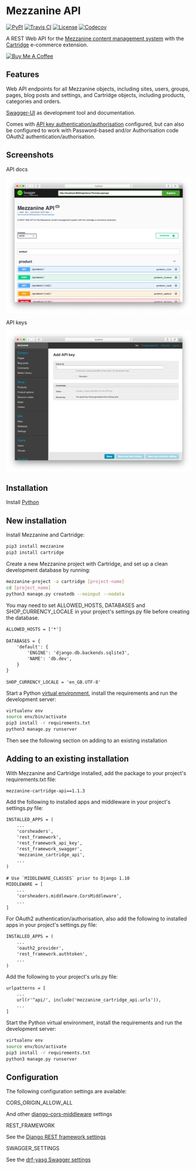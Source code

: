 # Mezzanine API

[![PyPI](https://img.shields.io/pypi/v/mezzanine-cartridge-api.svg)](https://pypi.org/project/mezzanine-cartridge-api/)
[![Travis CI](https://travis-ci.com/jackvz/mezzanine-cartridge-api.svg?branch=production)](https://travis-ci.com/jackvz/mezzanine-cartridge-api)
[![License](https://img.shields.io/github/license/jackvz/mezzanine-cartridge-api.svg)](https://github.com/jackvz/mezzanine-cartridge-api/blob/master/license)
[![Codecov](https://img.shields.io/codecov/c/github/jackvz/mezzanine-cartridge-api/production.svg?token=b618b46fd1fc46118196eb4b83c9c73b)](https://codecov.io/gh/jackvz/mezzanine-cartridge-api/branch/production)

A REST Web API for the [Mezzanine content management system](http://mezzanine.jupo.org/) with the [Cartridge](http://cartridge.jupo.org/index.html) e-commerce extension.

[![Buy Me A Coffee](https://www.buymeacoffee.com/assets/img/custom_images/orange_img.png)](https://www.buymeacoffee.com/sTZBGpQ)

## Features

Web API endpoints for all Mezzanine objects, including sites, users, groups, pages, blog posts and settings, and Cartridge objects, including products, categories and orders.

[Swagger-UI](https://swagger.io/tools/swagger-ui/) as development tool and documentation.

Comes with [API key authentication/authorisation](https://pypi.org/project/djangorestframework-api-key/) configured, but can also be configured to work with Password-based and/or Authorisation code OAuth2 authentication/authorisation.

## Screenshots

API docs

![API docs](https://raw.githubusercontent.com/jackvz/mezzanine-cartridge-api/master/screenshot-api-docs.png)

API keys

![API keys](https://raw.githubusercontent.com/jackvz/mezzanine-cartridge-api/master/screenshot-add-api-key.png)

## Installation

Install [Python](https://www.python.org/)

## New installation

Install Mezzanine and Cartridge:
```bash
pip3 install mezzanine
pip3 install cartridge
```

Create a new Mezzanine project with Cartridge, and set up a clean development database by running:
```bash
mezzanine-project -a cartridge [project-name]
cd [project_name]
python3 manage.py createdb --noinput --nodata
```

You may need to set ALLOWED_HOSTS, DATABASES and SHOP_CURRENCY_LOCALE in your project's settings.py file before creating the database.

    ALLOWED_HOSTS = ['*']

    DATABASES = {
        'default': {
            'ENGINE': 'django.db.backends.sqlite3',
            'NAME': 'db.dev',
        }
    }

    SHOP_CURRENCY_LOCALE = 'en_GB.UTF-8'

Start a Python [virtual environment](https://virtualenv.pypa.io/en/latest/), install the requirements and run the development server:
```bash
virtualenv env
source env/bin/activate
pip3 install -r requirements.txt
python3 manage.py runserver
```

Then see the following section on adding to an existing installation

## Adding to an existing installation

With Mezzanine and Cartridge installed, add the package to your project's requirements.txt file:

    mezzanine-cartridge-api==1.1.3

Add the following to installed apps and middleware in your project's settings.py file:

    INSTALLED_APPS = (
        ...
        'corsheaders',
        'rest_framework',
        'rest_framework_api_key',
        'rest_framework_swagger',
        'mezzanine_cartridge_api',
        ...
    )

    # Use `MIDDLEWARE_CLASSES` prior to Django 1.10
    MIDDLEWARE = [
        ...
        'corsheaders.middleware.CorsMiddleware',
        ...
    ]

For OAuth2 authentication/authorisation, also add the following to installed apps in your project's settings.py file:

    INSTALLED_APPS = (
        ...
        'oauth2_provider',
        'rest_framework.authtoken',
        ...
    )

Add the following to your project's urls.py file:

    urlpatterns = [
        ...
        url(r'^api/', include('mezzanine_cartridge_api.urls')),
        ...
    ]

Start the Python virtual environment, install the requirements and run the development server:
```bash
virtualenv env
source env/bin/activate
pip3 install -r requirements.txt
python3 manage.py runserver
```

## Configuration

The following configuration settings are available:

CORS_ORIGIN_ALLOW_ALL

And other [django-cors-middleware](https://pypi.org/project/django-cors-middleware/) settings

REST_FRAMEWORK

See the [Django REST framework settings](https://www.django-rest-framework.org/api-guide/settings/)

SWAGGER_SETTINGS

See the [drf-yasg Swagger settings](https://drf-yasg.readthedocs.io/en/stable/settings.html#swagger-settings)
